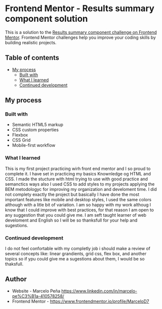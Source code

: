 # Frontend Mentor - Results summary component solution

This is a solution to the [Results summary component challenge on Frontend Mentor](https://www.frontendmentor.io/challenges/results-summary-component-CE_K6s0maV). Frontend Mentor challenges help you improve your coding skills by building realistic projects. 

## Table of contents


- [My process](#my-process)
  - [Built with](#built-with)
  - [What I learned](#what-i-learned)
  - [Continued development](#continued-development)

## My process

### Built with

- Semantic HTML5 markup
- CSS custom properties
- Flexbox
- CSS Grid
- Mobile-first workflow



### What I learned
This is my first project practicing wirh front end mentor and I so proud to complete it. I have set in practicing my basics Knownledge og HTML and CSS. 
I made the stucture with html trying to use with good practice and semanctics ways also I used CSS to add styles to my projects applying the BEM metodologyc for improving my organization and develoment time.
I did not complety exactly the project but basically I have done the most important features like mobile and desktop styles, I used the same colors although with a litle bit of variation.
I am so happy with my work althoug I know that I could improve with best practices, for that reason I am open to any suggestion that you could give me. I am seft taught learner of web develoment and English so I will be so thanksfull for your help and sugestions.

### Continued development

I do not feel confortable with my completly job i should make a review of several concepts like: linear grandients, grid css, flex box, and another topics so if ypu could give me a sugestions about them, I would be so thaksfull.

## Author

- Website - Marcelo Peña https://www.linkedin.com/in/marcelo-pe%C3%B1a-410578258/
- Frontend Mentor - https://www.frontendmentor.io/profile/MarceloD7 

